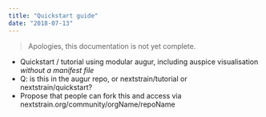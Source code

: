 ```yaml
---
title: "Quickstart guide"
date: "2018-07-13"
---
```


> Apologies, this documentation is not yet complete.

* Quickstart / tutorial using modular augur, including auspice visualisation _without a manifest file_
* Q: is this in the augur repo, or nextstrain/tutorial or nextstrain/quickstart?
* Propose that people can fork this and access via nextstrain.org/community/orgName/repoName
